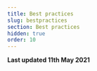 ```yaml
---
title: Best practices
slug: bestpractices
section: Best practices
hidden: true
order: 10
---
```


**Last updated 11th May 2021**

